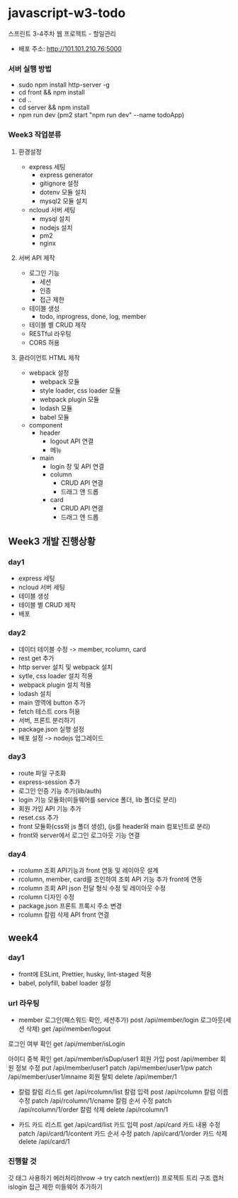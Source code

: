 # javascript-w3-todo

스프린트 3-4주차 웹 프로젝트 - 할일관리

- 배포 주소: http://101.101.210.76:5000

### 서버 실행 방법

- sudo npm install http-server -g
- cd front && npm install
- cd ..
- cd server && npm install
- npm run dev (pm2 start "npm run dev" --name todoApp)

### Week3 작업분류

1. 환경설정

   - express 세팅
     - express generator
     - gitignore 설정
     - dotenv 모듈 설치
     - mysql2 모듈 설치
   - ncloud 서버 세팅
     - mysql 설치
     - nodejs 설치
     - pm2
     - nginx

2. 서버 API 제작

   - 로그인 기능
     - 세션
     - 인증
     - 접근 제한
   - 테이블 생성
     - todo, inprogress, done, log, member
   - 테이블 별 CRUD 제작
   - RESTful 라우팅
   - CORS 허용

3. 클라이언트 HTML 제작
   - webpack 설정
     - webpack 모듈
     - style loader, css loader 모듈
     - webpack plugin 모듈
     - lodash 모듈
     - babel 모듈
   - component
     - header
       - logout API 연결
       - 메뉴
     - main
       - login 창 및 API 연결
       - column
         - CRUD API 연결
         - 드래그 앤 드롭
       - card
         - CRUD API 연결
         - 드래그 앤 드롭

## Week3 개발 진행상황

### day1

- express 세팅
- ncloud 서버 세팅
- 테이블 생성
- 테이블 별 CRUD 제작
- 배포

### day2

- 데이터 테이블 수정 -> member, rcolumn, card
- rest get 추가
- http server 설치 및 webpack 설치
- sytle, css loader 설치 적용
- webpack plugin 설치 적용
- lodash 설치
- main 영역에 button 추가
- fetch 테스트 cors 허용
- 서버, 프론트 분리하기
- package.json 실행 설정
- 배포 설정 -> nodejs 업그레이드

### day3

- route 파일 구조화
- express-session 추가
- 로그인 인증 기능 추가(lib/auth)
- login 기능 모듈화(미들웨어를 service 폴더, lib 폴더로 분리)
- 회원 가입 API 기능 추가
- reset.css 추가
- front 모듈화(css와 js 폴더 생성), (js를 header와 main 컴포넌트로 분리)
- front와 server에서 로그인 로그아웃 기능 연결

### day4

- rcolumn 조회 API기능과 front 연동 및 레이아웃 설계
- rcolumn, member, card를 조인하여 조회 API 기능 추가 front에 연동
- rcolumn 조회 API json 전달 형식 수정 및 레이아웃 수정
- rcolumn 디자인 수정
- package.json 프론트 프록시 주소 변경
- rcolumn 칼럼 삭제 API front 연결

## week4

### day1

- front에 ESLint, Prettier, husky, lint-staged 적용
- babel, polyfill, babel loader 설정

### url 라우팅

- member
  로그인(패스워드 확인, 세션추가) post /api/member/login
  로그아웃(세션 삭제) get /api/member/logout

로그인 여부 확인 get /api/member/isLogin

아이디 중복 확인 get /api/member/isDup/user1
회원 가입 post /api/member
회원 정보 수정 put /api/member/user1
patch /api/member/user1/pw
patch /api/member/user1/mname
회원 탈퇴 delete /api/member/1

- 칼럼
  칼럼 리스트 get /api/rcolumn/list
  칼럼 입력 post /api/rcolumn
  칼럼 이름 수정 patch /api/rcolumn/1/cname
  칼럼 순서 수정 patch /api/rcolumn/1/order
  칼럼 삭제 delete /api/rcolumn/1

- 카드
  카드 리스트 get /api/card/list
  카드 입력 post /api/card
  카드 내용 수정 patch /api/card/1/content
  카드 순서 수정 patch /api/card/1/order
  카드 삭제 delete /api/card/1

### 진행할 것

깃 태그 사용하기
에러처리(throw -> try catch next(err))
프로젝트 트리 구조 캡처
islogin 접근 제한 미들웨어 추가하기
